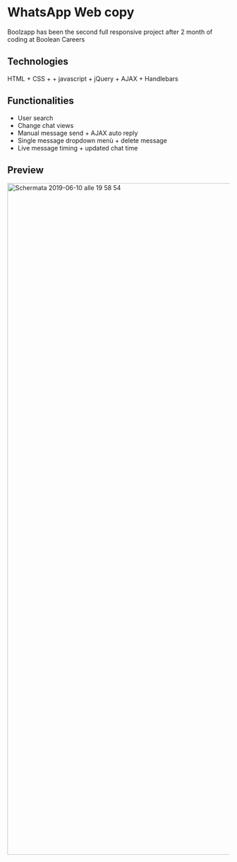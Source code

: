 # WhatsApp Web copy

Boolzapp has been the second full responsive project after 2 month of coding at Boolean Careers

## Technologies

HTML + CSS + + javascript + jQuery + AJAX + Handlebars

## Functionalities

- User search
- Change chat views
- Manual message send + AJAX auto reply
- Single message dropdown menù + delete message
- Live message timing + updated chat time

## Preview
<img width="1521" alt="Schermata 2019-06-10 alle 19 58 54" src="https://user-images.githubusercontent.com/46935430/59215735-45a30400-8bba-11e9-9af8-d15fa248e939.png">


